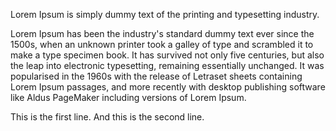 Lorem Ipsum is simply dummy text of the printing and typesetting industry.

[//]: # (Paragraphs without line break:)

Lorem Ipsum has been the industry's standard dummy text ever since the 1500s, when an unknown printer took a galley of type and scrambled it to make a type specimen book.
It has survived not only five centuries, but also the leap into electronic typesetting, remaining essentially unchanged. It was popularised in the 1960s with the release of Letraset sheets containing Lorem Ipsum passages, and more recently with desktop publishing software like Aldus PageMaker including versions of Lorem Ipsum.

[//]: # (Line break example:)

This is the first line.
And this is the second line.
